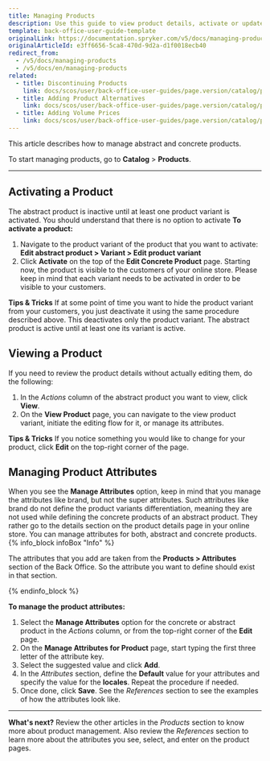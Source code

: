 ```yaml
---
title: Managing Products
description: Use this guide to view product details, activate or update product attributes in the Back Office.
template: back-office-user-guide-template
originalLink: https://documentation.spryker.com/v5/docs/managing-products
originalArticleId: e3ff6656-5ca8-470d-9d2a-d1f0018ecb40
redirect_from:
  - /v5/docs/managing-products
  - /v5/docs/en/managing-products
related:
  - title: Discontinuing Products
    link: docs/scos/user/back-office-user-guides/page.version/catalog/products/managing-products/discontinuing-products.html
  - title: Adding Product Alternatives
    link: docs/scos/user/back-office-user-guides/page.version/catalog/products/managing-products/adding-product-alternatives.html
  - title: Adding Volume Prices
    link: docs/scos/user/back-office-user-guides/page.version/catalog/products/managing-products/adding-volume-prices.html
---
```


This article describes how to manage abstract and concrete products.

To start managing products, go to **Catalog** > **Products**.
*** 
## Activating a Product
The abstract product is inactive until at least one product variant is activated. You should understand that there is no option to activate
**To activate a product:**
1. Navigate to the product variant of the product that you want to activate:
    **Edit abstract product > Variant > Edit product variant**
2.  Click **Activate** on the top of the **Edit Concrete Product** page.
Starting now, the product is visible to the customers of your online store. 
Please keep in mind that each variant needs to be activated in order to be visible to your customers.

**Tips & Tricks**
If at some point of time you want to hide the product variant from your customers, you just deactivate it using the same procedure described above. This deactivates only the product variant. The abstract product is active until at least one its variant is active.

## Viewing a Product
If you need to review the product details without actually editing them, do the following:
1. In the _Actions_ column of the abstract product you want to view, click **View**.
2. On the **View Product** page, you can navigate to the view product variant, initiate the editing flow for it, or manage its attributes. 

**Tips & Tricks**
If you notice something you would like to change for your product, click **Edit** on the top-right corner of the page. 


## Managing Product Attributes
When you see the **Manage Attributes** option, keep in mind that you manage the attributes like brand, but not the super attributes. Such attributes like brand do not define the product variants differentiation, meaning they are not used while defining the concrete products of an abstract product. They rather go to the details section on the product details page in your online store. You can manage attributes for both, abstract and concrete products.
{% info_block infoBox "Info" %}

The attributes that you add are taken from the **Products > Attributes** section of the Back Office. So the attribute you want to define should exist in that section.

{% endinfo_block %}


**To manage the product attributes:**
1. Select the **Manage Attributes** option for the concrete or abstract product in the _Actions_ column, or from the top-right corner of the **Edit** page.
2. On the **Manage Attributes for Product** page, start typing the first three letter of the attribute key.
3. Select the suggested value and click **Add**.
4. In the _Attributes_ section, define the **Default** value for your attributes and specify the value for the **locales**. 
    Repeat the procedure if needed.
5. Once done, click **Save**.
See the _References_ section to see the examples of how the attributes look like.
***
**What's next?**
Review the other articles in the _Products_ section to know more about product management. Also review the _References_ section to learn more about the attributes you see, select, and enter on the product pages.

